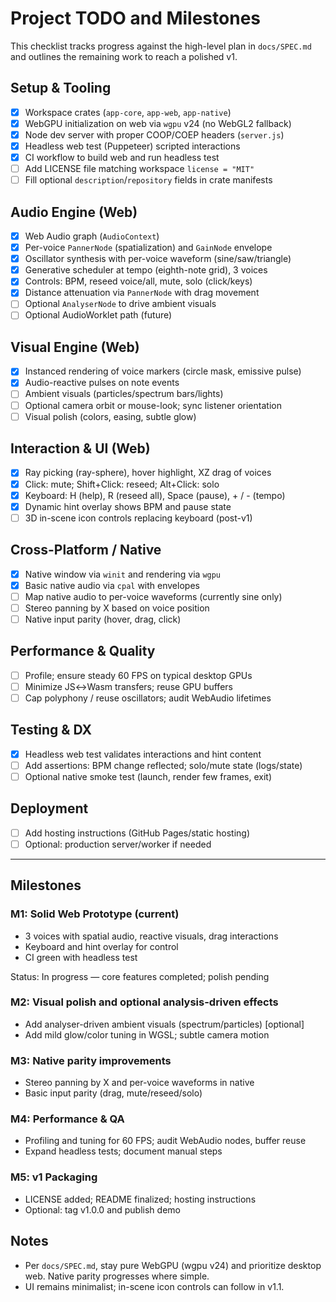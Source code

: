 # Project TODO and Milestones

This checklist tracks progress against the high-level plan in `docs/SPEC.md` and outlines the remaining work to reach a polished v1.

## Setup & Tooling
- [x] Workspace crates (`app-core`, `app-web`, `app-native`)
- [x] WebGPU initialization on web via `wgpu` v24 (no WebGL2 fallback)
- [x] Node dev server with proper COOP/COEP headers (`server.js`)
- [x] Headless web test (Puppeteer) scripted interactions
- [x] CI workflow to build web and run headless test
- [ ] Add LICENSE file matching workspace `license = "MIT"`
- [ ] Fill optional `description`/`repository` fields in crate manifests

## Audio Engine (Web)
- [x] Web Audio graph (`AudioContext`)
- [x] Per-voice `PannerNode` (spatialization) and `GainNode` envelope
- [x] Oscillator synthesis with per-voice waveform (sine/saw/triangle)
- [x] Generative scheduler at tempo (eighth-note grid), 3 voices
- [x] Controls: BPM, reseed voice/all, mute, solo (click/keys)
- [x] Distance attenuation via `PannerNode` with drag movement
- [ ] Optional `AnalyserNode` to drive ambient visuals
- [ ] Optional AudioWorklet path (future)

## Visual Engine (Web)
- [x] Instanced rendering of voice markers (circle mask, emissive pulse)
- [x] Audio-reactive pulses on note events
- [ ] Ambient visuals (particles/spectrum bars/lights)
- [ ] Optional camera orbit or mouse-look; sync listener orientation
- [ ] Visual polish (colors, easing, subtle glow)

## Interaction & UI (Web)
- [x] Ray picking (ray-sphere), hover highlight, XZ drag of voices
- [x] Click: mute; Shift+Click: reseed; Alt+Click: solo
- [x] Keyboard: H (help), R (reseed all), Space (pause), + / - (tempo)
- [x] Dynamic hint overlay shows BPM and pause state
- [ ] 3D in-scene icon controls replacing keyboard (post-v1)

## Cross-Platform / Native
- [x] Native window via `winit` and rendering via `wgpu`
- [x] Basic native audio via `cpal` with envelopes
- [ ] Map native audio to per-voice waveforms (currently sine only)
- [ ] Stereo panning by X based on voice position
- [ ] Native input parity (hover, drag, click)

## Performance & Quality
- [ ] Profile; ensure steady 60 FPS on typical desktop GPUs
- [ ] Minimize JS↔Wasm transfers; reuse GPU buffers
- [ ] Cap polyphony / reuse oscillators; audit WebAudio lifetimes

## Testing & DX
- [x] Headless web test validates interactions and hint content
- [ ] Add assertions: BPM change reflected; solo/mute state (logs/state)
- [ ] Optional native smoke test (launch, render few frames, exit)

## Deployment
- [ ] Add hosting instructions (GitHub Pages/static hosting)
- [ ] Optional: production server/worker if needed

---

## Milestones

### M1: Solid Web Prototype (current)
- 3 voices with spatial audio, reactive visuals, drag interactions
- Keyboard and hint overlay for control
- CI green with headless test

Status: In progress — core features completed; polish pending

### M2: Visual polish and optional analysis-driven effects
- Add analyser-driven ambient visuals (spectrum/particles) [optional]
- Add mild glow/color tuning in WGSL; subtle camera motion

### M3: Native parity improvements
- Stereo panning by X and per-voice waveforms in native
- Basic input parity (drag, mute/reseed/solo)

### M4: Performance & QA
- Profiling and tuning for 60 FPS; audit WebAudio nodes, buffer reuse
- Expand headless tests; document manual steps

### M5: v1 Packaging
- LICENSE added; README finalized; hosting instructions
- Optional: tag v1.0.0 and publish demo

## Notes
- Per `docs/SPEC.md`, stay pure WebGPU (wgpu v24) and prioritize desktop web. Native parity progresses where simple.
- UI remains minimalist; in-scene icon controls can follow in v1.1.
